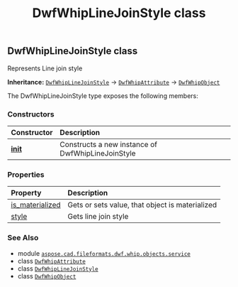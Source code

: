 ﻿---
title: DwfWhipLineJoinStyle class
second_title: Aspose.CAD for Python via .NET API References
description: 
type: docs
weight: 30
url: /python-net/aspose.cad.fileformats.dwf.whip.objects.service/dwfwhiplinejoinstyle/
is_root: false
---

## DwfWhipLineJoinStyle class

Represents Line join style



**Inheritance:** [`DwfWhipLineJoinStyle`](/cad/python-net/aspose.cad.fileformats.dwf.whip.objects.service/dwfwhiplinejoinstyle) → 
[`DwfWhipAttribute`](/cad/python-net/aspose.cad.fileformats.dwf.whip.objects/dwfwhipattribute) → 
[`DwfWhipObject`](/cad/python-net/aspose.cad.fileformats.dwf.whip.objects/dwfwhipobject)



The DwfWhipLineJoinStyle type exposes the following members:

### Constructors
| Constructor | Description |
| :- | :- |
| [__init__](/cad/python-net/aspose.cad.fileformats.dwf.whip.objects.service/dwfwhiplinejoinstyle/__init__/#) | Constructs a new instance of DwfWhipLineJoinStyle |


### Properties
| Property | Description |
| :- | :- |
| [is_materialized](/cad/python-net/aspose.cad.fileformats.dwf.whip.objects.service/dwfwhiplinejoinstyle/is_materialized) | Gets or sets value, that object is materialized |
| [style](/cad/python-net/aspose.cad.fileformats.dwf.whip.objects.service/dwfwhiplinejoinstyle/style) | Gets line join style |



### See Also
* module [`aspose.cad.fileformats.dwf.whip.objects.service`](..)
* class [`DwfWhipAttribute`](/cad/python-net/aspose.cad.fileformats.dwf.whip.objects/dwfwhipattribute)
* class [`DwfWhipLineJoinStyle`](/cad/python-net/aspose.cad.fileformats.dwf.whip.objects.service/dwfwhiplinejoinstyle)
* class [`DwfWhipObject`](/cad/python-net/aspose.cad.fileformats.dwf.whip.objects/dwfwhipobject)
